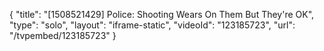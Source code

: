 {
    "title": "[1508521429] Police: Shooting Wears On Them But They're OK",
    "type": "solo",
    "layout": "iframe-static",
    "videoId": "123185723",
    "url": "\/tvpembed\/123185723"
}